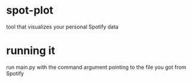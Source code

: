 # spot-plot
tool that visualizes your personal Spotify data

# running it
run main.py with the command argument pointing to the file you got from Spotify